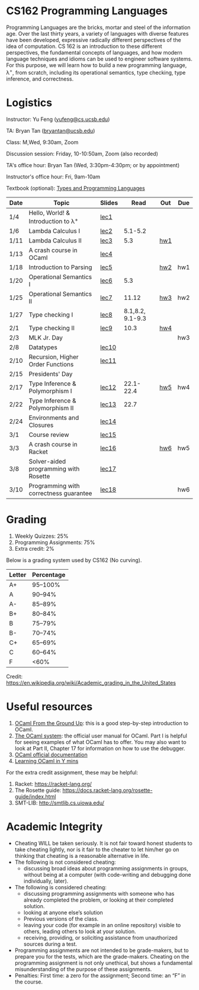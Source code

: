 # CS162 Programming Languages

Programming Languages are the bricks, mortar and steel of the information age. Over the last thirty years, a variety of languages with diverse features have been developed, expressive radically different perspectives of the idea of computation. CS 162 is an introduction to these different perspectives, the fundamental concepts of languages, and how modern language techniques and idioms can be used to engineer software systems. For this purpose, we will learn how to build a new programming language, λ<sup>+</sup>, from scratch, including its operational semantics, type checking, type inference, and correctness.

# Logistics
Instructor: Yu Feng (yufeng@cs.ucsb.edu)

TA: Bryan Tan (bryantan@ucsb.edu)

Class: M,Wed, 9:30am, Zoom

Discussion session: Friday, 10-10:50am, Zoom (also recorded)

TA's office hour: Bryan Tan (Wed, 3:30pm-4:30pm; or by appointment)

Instructor's office hour: Fri, 9am-10am

Textbook (optional): [Types and Programming Languages](https://www.amazon.com/Types-Programming-Languages-MIT-Press/dp/0262162091)

| Date  | Topic                                         | Slides | Read | Out | Due |
|-------|-----------------------------------------------|--------|------|-----|-----|
| 1/4  | Hello, World! & Introduction to λ<sup>+</sup>                                   |  [lec1](lectures/lecture1.pdf)     |      |     |     |
| 1/6  | Lambda Calculus I          |  [lec2](#)      |  5.1-5.2    |     |     |
| 1/11  | Lambda Calculus II             |  [lec3](#)      | 5.3     |  [hw1](#)    |     |
| 1/13  | A crash course in OCaml       |  [lec4](#)     |      |     |     |
| 1/18  | Introduction to Parsing      |  [lec5](#)     |      |   [hw2](#)   |  hw1   |
| 1/20  | Operational Semantics I       |  [lec6](#)     |  5.3    |      |     |
| 1/25  | Operational Semantics II       |  [lec7](#)     |  11.12     | [hw3](#)     |  hw2   |
| 1/27  | Type checking I       |  [lec8](#)     | 8.1,8.2, 9.1-9.3     |      |     |
| 2/1  | Type checking II       |  [lec9](#)     | 10.3     |  [hw4](#)    |    |
| 2/3 | MLK Jr. Day                    |      |      |     |  hw3   |
| 2/8 | Datatypes                           |  [lec10](#)      |      |     |     |
| 2/10 | Recursion, Higher Order Functions                           |  [lec11](#)     |      |     |    |
| 2/15 | Presidents' Day              |         |      |     |     |
| 2/17 | Type Inference & Polymorphism I                | [lec12](#)       |   22.1-22.4   |  [hw5](#)   |  hw4   |
| 2/22 | Type Inference & Polymorphism II                  | [lec13](#)       |  22.7    |     |    |
| 2/24 | Environments and Closures            |   [lec14](#)     |      |     |     |
| 3/1  | Course review   |    [lec15](#)      |      |     |     |
| 3/3 | A crash course in Racket                              |   [lec16](#)      |      |  [hw6](#)   |  hw5  |
| 3/8  | Solver-aided programming with Rosette        |   [lec17](#)     |      |     |     |
| 3/10 | Programming with correctness guarantee         |   [lec18](#)     |      |     |  hw6   |

# Grading

1. Weekly Quizzes: 25%
2. Programming Assignments: 75%
4. Extra credit: 2%

Below is a grading system used by CS162 (No curving).

| Letter | Percentage |
|--------|------------|
| A+     | 95–100%    |
| A      | 90–94%     |
| A-     | 85–89%     |
| B+     | 80–84%     |
| B      | 75–79%     |
| B-     | 70–74%     |
| C+     | 65–69%     |
| C      | 60–64%     |
| F      | <60%       |

Credit: https://en.wikipedia.org/wiki/Academic_grading_in_the_United_States

# Useful resources

1. [OCaml From the Ground Up](https://ocamlbook.org/): this is a good step-by-step introduction to OCaml.
2. [The OCaml system](https://ocaml.org/releases/4.11/htmlman/index.html): the official user manual for OCaml. Part I is helpful for seeing examples of what OCaml has to offer. You may also want to look at Part II, Chapter 17 for information on how to use the debugger.
3. [OCaml official documentation](https://ocaml.org/learn/)
4. [Learning OCaml in Y mins](https://learnxinyminutes.com/docs/ocaml/)

For the extra credit assignment, these may be helpful:
1. Racket: https://racket-lang.org/
2. The Rosette guide: https://docs.racket-lang.org/rosette-guide/index.html
3. SMT-LIB: http://smtlib.cs.uiowa.edu/

# Academic Integrity
- Cheating WILL be taken seriously. It is not fair toward honest students to take cheating lightly, nor is it fair to the cheater to let him/her go on thinking that cheating is a reasonable alternative in life.
- The following is not considered cheating:
   - discussing broad ideas about programming assignments in groups, without being at a computer (with code-writing and debugging done individually, later).
- The following is considered cheating:
   - discussing programming assignments with someone who has already completed the problem, or looking at their completed solution.
   - looking at anyone else’s solution
   - Previous versions of the class.
   - leaving your code (for example in an online repository) visible to others, leading others to look at your solution.
   - receiving, providing, or soliciting assistance from unauthorized sources during a test.
- Programming assignments are not intended to be grade-makers, but to prepare you for the tests, which are the grade-makers. Cheating on the programming assignment is not only unethical, but shows a fundamental misunderstanding of the purpose of these assignments.
- Penalties: First time: a zero for the assignment; Second time: an “F” in the course.

